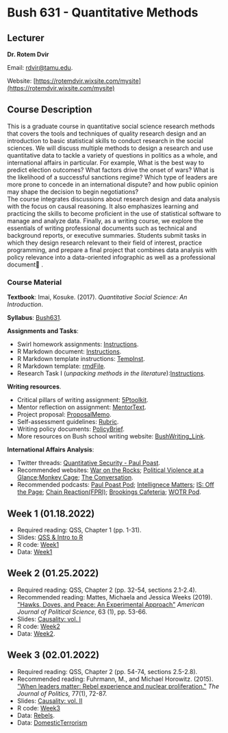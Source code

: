 # Bush 631 - Quantitative Methods

## Lecturer

**Dr. Rotem Dvir** 

Email: [rdvir@tamu.edu](rdvir@tamu.edu). 

Website: [https://rotemdvir.wixsite.com/mysite](https://rotemdvir.wixsite.com/mysite)

## Course Description

This is a graduate course in quantitative social science research methods that covers the tools and techniques of quality research design and an introduction to basic statistical skills to conduct research in the social sciences. We will discuss multiple methods to design a research and use quantitative data to tackle a variety of questions in politics as a whole, and international affairs in particular. For example, What is the best way to predict election outcomes? What factors drive the onset of wars? What is the likelihood of a successful sanctions regime? Which type of leaders are more prone to concede in an international dispute? and how public opinion may shape the decision to begin negotiations?  
The course integrates discussions about research design and data analysis with the focus on causal reasoning. It also emphasizes learning and practicing the skills to become proficient in the use of statistical software to manage and analyze data. Finally, as a writing course, we explore the essentials of writing professional documents such as technical and background reports, or executive summaries. Students submit tasks in which they design research relevant to their field of interest, practice programming, and prepare a final project that combines data analysis with policy relevance into a data-oriented infographic as well as a professional document📃 .

### Course Material

**Textbook**: Imai, Kosuke. (2017). *Quantitative Social Science: An Introduction*.  

**Syllabus**: [Bush631](BUSH_Syllabus2022.pdf).  

**Assignments and Tasks**:  

  - Swirl homework assignments: [Instructions](Assignments/Swirl.pdf).
  - R Markdown document: [Instructions](Assignments/Markdown_Inst.pdf).
  - R Markdown template instructions: [TempInst](Assignments/MarkdownTemp_Ins.pdf).
  - R Markdown template: [rmdFile](Assignments/rMarkdown_temp2022.Rmd).
  - Research Task I (*unpacking methods in the literature*):[Instructions](Assignments/Task1_Inst.pdf).

**Writing resources**. 

  - Critical pillars of writing assignment: [5Ptoolkit](https://sites.google.com/site/bushschoolwriting/5p-toolkit).
  - Mentor reflection on assignment: [MentorText](https://sites.google.com/site/bushmedalofexcellence/major-assignments/mentor-prototype-reflection).
  - Project proposal: [ProposalMemo](https://sites.google.com/site/bushmedalofexcellence/major-assignments/project-proposal-memo?authuser=0).
  - Self-assessment guidelines: [Rubric](https://docs.google.com/document/d/1Xbeutu3pGGRZbQJ19dP-p3yK5asKRLwtJgw4aVJrUnY/edit).
  - Writing policy documents: [PolicyBrief](https://sites.google.com/site/bushschoolwriting/policy-documents/policy-briefs?authuser=0).
  - More resources on Bush school writing website: [BushWriting_Link](https://sites.google.com/site/bushschoolwriting/welcome). 

**International Affairs Analysis**:  

  - Twitter threads: [Quantitative Security - Paul Poast](http://www.paulpoast.com/quantitative-security-threads/4594675941).
  - Recommended websites: [War on the Rocks](https://warontherocks.com); [Political Violence at a Glance](https://politicalviolenceataglance.org);[Monkey Cage](https://monkeycagetopicguides.org); [The Conversation](https://theconversation.com/us).
  - Recommended podcasts: [Paul Poast Pod](https://open.spotify.com/show/57N2HMfcYw3coHTPv1lYw7); [Intellignece Matters](https://podbay.fm/p/intelligence-matters); [IS: Off the Page](https://www.belfercenter.org/OffthePage); [Chain Reaction(FPRI)](https://www.fpri.org/multimedia/chain-reaction/); [Brookings Cafeteria](https://www.brookings.edu/series/brookings-cafeteria-podcast/); [WOTR Pod](https://warontherocks.com/category/podcasts/war-on-the-rocks/).  

## Week 1 (01.18.2022) 

  - Required reading: QSS, Chapter 1 (pp. 1-31).
  - Slides: [QSS & Intro to R](Week1/wk1_slides.pdf)
  - R code: [Week1](Week1/Code_week1.R)
  - Data: [Week1](Week1/ags.xlsx)

## Week 2 (01.25.2022)  

  - Required reading: QSS, Chapter 2 (pp. 32-54, sections 2.1-2.4).
  - Recommended reading: Mattes, Michaela and Jessica Weeks (2019). ["Hawks, Doves, and Peace: An Experimental Approach"](https://doi.org/10.1111/ajps.12392) *American Journal of Political Science*, 63 (1), pp. 53-66.
  - Slides: [Causality: vol. I](Week2/wk2_slides.pdf)
  - R code: [Week2](Week2/Code_week2.R)
  - Data: [Week2](Week2/MattesWeeksEdit.dta). 

## Week 3 (02.01.2022)  

  - Required reading: QSS, Chapter 2 (pp. 54-74, sections 2.5-2.8).
  - Recommended reading: Fuhrmann, M., and Michael Horowitz. (2015). ["When leaders matter: Rebel experience and nuclear proliferation."](https://doi.org/10.1086/678308) *The Journal of Politics,* 77(1), 72-87.
  - Slides: [Causality: vol. II](Week3/wk3_slides.pdf)
  - R code: [Week3](Week3/Code_week3.R)
  - Data: [Rebels](Week3/RebelsDataset_FH2015.dta).
  - Data: [DomesticTerrorism](Week3/TerrorDomestic.dta)
